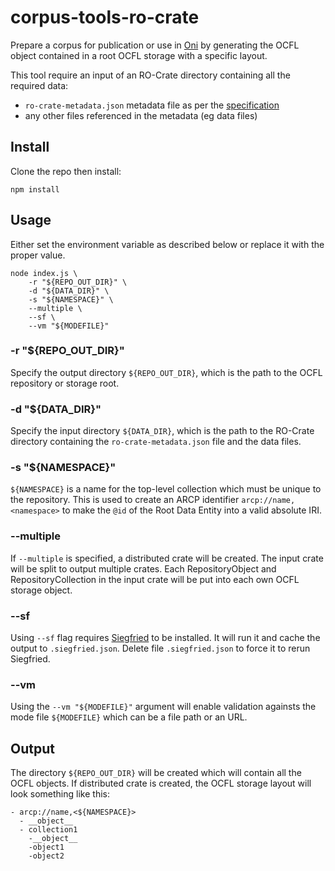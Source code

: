# corpus-tools-ro-crate

Prepare a corpus for publication or use in [Oni](https://github.com/Language-Research-Technology/oni) by generating the OCFL object contained in a root OCFL storage with a specific layout.

This tool require an input of an RO-Crate directory containing all the required data:
- `ro-crate-metadata.json` metadata file as per the [specification](https://www.researchobject.org/ro-crate/specification)
- any other files referenced in the metadata (eg data files)

## Install

Clone the repo then install:

```
npm install
```

## Usage

Either set the environment variable as described below or replace it with the proper value.

```
node index.js \
	-r "${REPO_OUT_DIR}" \
	-d "${DATA_DIR}" \
	-s "${NAMESPACE}" \
	--multiple \
	--sf \
 	--vm "${MODEFILE}"
```

### -r "${REPO_OUT_DIR}"
Specify the output directory `${REPO_OUT_DIR}`, which is the path to the OCFL repository or storage root.

### -d "${DATA_DIR}"
Specify the input directory `${DATA_DIR}`, which is the path to the RO-Crate directory containing the `ro-crate-metadata.json` file and the data files.

### -s "${NAMESPACE}"
`${NAMESPACE}` is a name for the top-level collection which must be unique to the repository. This is used to create an ARCP identifier `arcp://name,<namespace>` to make the `@id` of the Root Data Entity into a valid absolute IRI.

### --multiple

If `--multiple` is specified, a distributed crate will be created. The input crate will be split to output multiple crates. Each RepositoryObject and RepositoryCollection in the input crate will be put into each own OCFL storage object.

### --sf
Using `--sf` flag requires [Siegfried](https://github.com/richardlehane/siegfried) to be installed. It will run it and cache the output to `.siegfried.json`.
Delete file `.siegfried.json` to force it to rerun Siegfried.

### --vm
Using the `--vm "${MODEFILE}"` argument will enable validation againsts the mode file `${MODEFILE}` which can be a file path or an URL.

## Output
The directory `${REPO_OUT_DIR}` will be created which will contain all the OCFL objects. If distributed crate is created, the OCFL storage layout will look something like this:
```
- arcp://name,<${NAMESPACE}>
  - __object__
  - collection1
    -__object__
    -object1
    -object2
```
